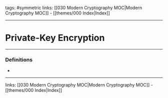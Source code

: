 tags: #symmetric
links:  [[030 Modern Cryptography MOC|Modern Cryptography MOC]] - [[themes/000 Index|Index]]

---
# Private-Key Encryption


---

### Definitions

- 

---
links: [[030 Modern Cryptography MOC|Modern Cryptography MOC]] - [[themes/000 Index|Index]]